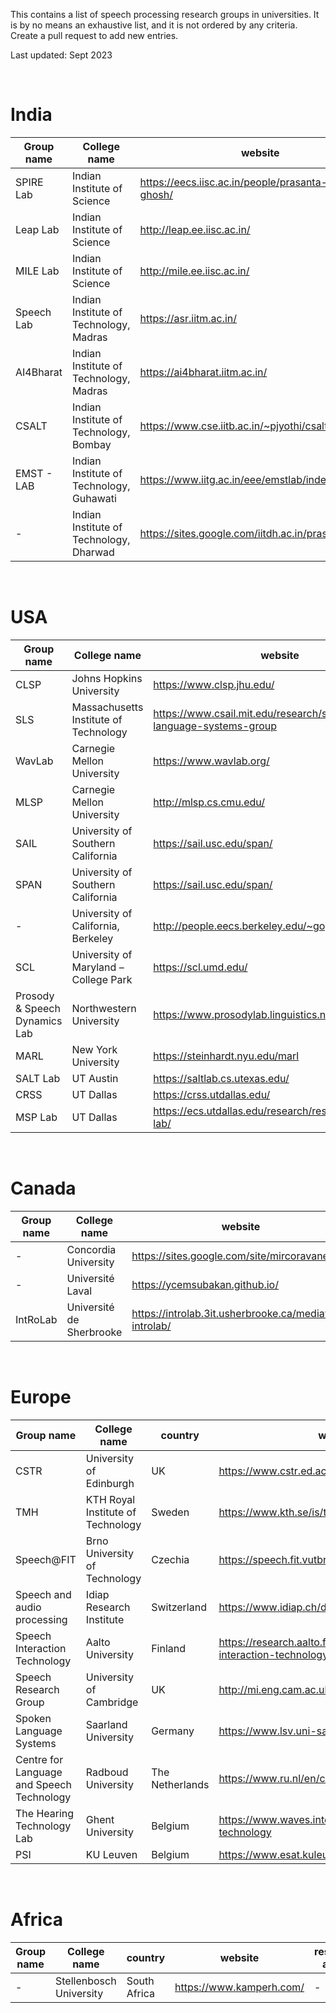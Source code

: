 This contains a list of speech processing research groups in universities. It is by no means an exhaustive list, and it is not ordered by any criteria. Create a pull request to add new entries.

Last updated: Sept 2023

<br>

# India

| Group name | College name | website | research areas |
|---|---|---|---|
| SPIRE Lab | Indian Institute of Science | https://eecs.iisc.ac.in/people/prasanta-kumar-ghosh/ | - |
| Leap Lab | Indian Institute of Science | http://leap.ee.iisc.ac.in/ | - |
| MILE Lab | Indian Institute of Science | http://mile.ee.iisc.ac.in/ | - |
| Speech Lab | Indian Institute of Technology, Madras | https://asr.iitm.ac.in/ | - |
| AI4Bharat | Indian Institute of Technology, Madras | https://ai4bharat.iitm.ac.in/ | - |
| CSALT | Indian Institute of Technology, Bombay | https://www.cse.iitb.ac.in/~pjyothi/csalt/ | - |
| EMST - LAB | Indian Institute of Technology, Guhawati | https://www.iitg.ac.in/eee/emstlab/index.php | - |
| - | Indian Institute of Technology, Dharwad | https://sites.google.com/iitdh.ac.in/prasanna/home | - |

<br>

# USA

| Group name | College name | website | research areas |
|---|---|---|---|
| CLSP | Johns Hopkins University | https://www.clsp.jhu.edu/ | - |
| SLS | Massachusetts Institute of Technology | https://www.csail.mit.edu/research/spoken-language-systems-group | - |
| WavLab | Carnegie Mellon University | https://www.wavlab.org/ | - |
| MLSP | Carnegie Mellon University | http://mlsp.cs.cmu.edu/ | - |
| SAIL | University of Southern California | https://sail.usc.edu/span/ | - |
| SPAN | University of Southern California | https://sail.usc.edu/span/ | - |
| - | University of California, Berkeley | http://people.eecs.berkeley.edu/~gopala | - |
| SCL | University of Maryland – College Park | https://scl.umd.edu/ | - |
| Prosody & Speech Dynamics Lab | Northwestern University | https://www.prosodylab.linguistics.northwestern.edu/ | speech production, perception |
| MARL | New York University | https://steinhardt.nyu.edu/marl | - |
| SALT Lab | UT Austin | https://saltlab.cs.utexas.edu/ | - |
| CRSS | UT Dallas | https://crss.utdallas.edu/ | - |
| MSP Lab | UT Dallas | https://ecs.utdallas.edu/research/researchlabs/msp-lab/ | - |

<br>

# Canada

| Group name | College name | website | research areas |
|---|---|---|---|
| - | Concordia University | https://sites.google.com/site/mircoravanelli/ | - |
| - | Université Laval | https://ycemsubakan.github.io/ | - |
| IntRoLab | Université de Sherbrooke | https://introlab.3it.usherbrooke.ca/mediawiki-introlab/ | - |

<br>

# Europe

| Group name | College name | country | website | research areas |
|---|---|---|---|---|
| CSTR | University of Edinburgh | UK | https://www.cstr.ed.ac.uk/ | - |
| TMH | KTH Royal Institute of Technology | Sweden | https://www.kth.se/is/tmh/ | - |
| Speech@FIT | Brno University of Technology | Czechia | https://speech.fit.vutbr.cz/ |  - |
| Speech and audio processing | Idiap Research Institute | Switzerland | https://www.idiap.ch/data-group/1 | - |
| Speech Interaction Technology | Aalto University | Finland | https://research.aalto.fi/en/organisations/speech-interaction-technology | - |
| Speech Research Group | University of Cambridge | UK | http://mi.eng.cam.ac.uk/Main/Speech/WebHome | - |
| Spoken Language Systems | Saarland University | Germany | https://www.lsv.uni-saarland.de/ | - |
| Centre for Language and Speech Technology | Radboud University | The Netherlands | https://www.ru.nl/en/cls/clst | - |
| The Hearing Technology Lab | Ghent University | Belgium | https://www.waves.intec.ugent.be/hearing-technology | - |
| PSI | KU Leuven | Belgium | https://www.esat.kuleuven.be/psi | - |

<br>

# Africa

| Group name | College name | country | website | research areas |
|---|---|---|---|---|
| - | Stellenbosch University | South Africa | https://www.kamperh.com/ | - |